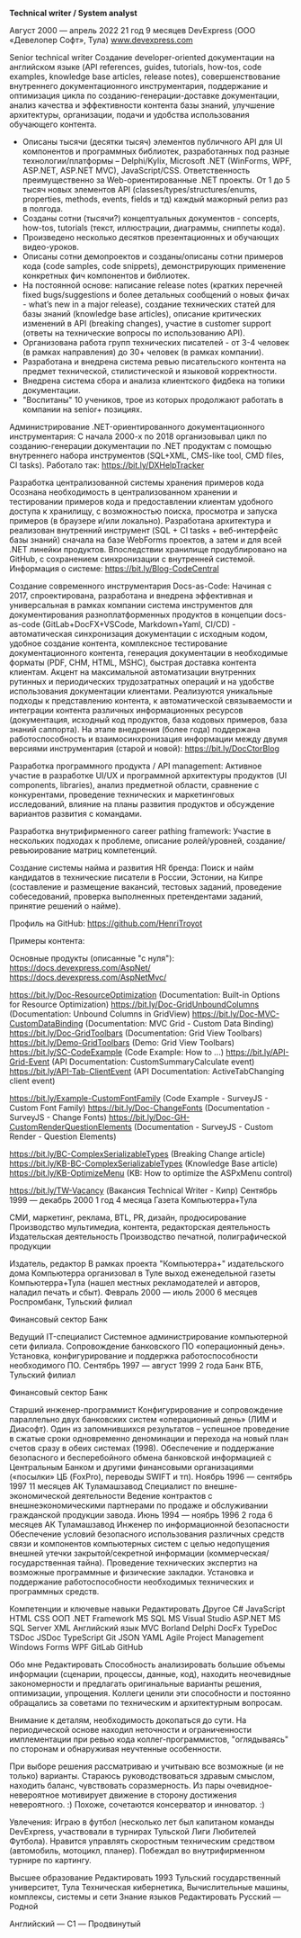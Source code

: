 **Technical writer / System analyst**

Август 2000 — апрель 2022 
21 год 9 месяцев
DevExpress (ООО «Девелопер Софт», Тула)
www.devexpress.com

Senior technical writer
Создание developer-oriented документации на английском языке (API references, guides, tutorials, how-tos, code examples, knowledge base articles, release notes), совершенствование внутреннего документационного инструментария, поддержание и оптимизация цикла по созданию-генерации-доставке документации, анализ качества и эффективности контента базы знаний, улучшение архитектуры, организации, подачи и удобства использования обучающего контента.

- Описаны тысячи (десятки тысяч) элементов публичного API для UI компонентов и программных библиотек, разработанных под разные технологии/платформы – Delphi/Kylix, Microsoft .NET (WinForms, WPF, ASP.NET, ASP.NET MVC), JavaScript/CSS. Ответственность преимущественно за Web-ориентированные .NET проекты. От 1 до 5 тысяч новых элементов API (classes/types/structures/enums, properties, methods, events, fields и тд) каждый мажорный релиз раз в полгода.
- Созданы сотни (тысячи?) концептуальных документов - concepts, how-tos, tutorials (текст, иллюстрации, диаграммы, сниппеты кода).
- Произведено несколько десятков презентационных и обучающих видео-уроков.
- Описаны сотни демопроектов и созданы/описаны сотни примеров кода (code samples, code snippets), демонстрирующих применение конкретных фич компонентов и библиотек.
- На постоянной основе: написание release notes (кратких перечней fixed bugs/suggestions и более детальных сообщений о новых фичах - what’s new in a major release), создание технических статей для базы знаний (knowledge base articles), описание критических изменений в API (breaking changes), участие в customer support (ответы на технические вопросы по использованию API).
- Организована работа групп технических писателей - от 3-4 человек (в рамках направления) до 30+ человек (в рамках компании).
- Разработана и внедрена система ревью писательского контента на предмет технической, стилистической и языковой корректности.
- Внедрена система сбора и анализа клиентского фидбека на топики документации.
- "Воспитаны" 10 учеников, трое из которых продолжают работать в компании на senior+ позициях.

Администрирование .NET-ориентированного документационного инструментария:
С начала 2000-х по 2018 организовывал цикл по созданию-генерации документации по .NET продуктам с помощью внутреннего набора инструментов (SQL+XML, CMS-like tool, CMD files, CI tasks). Работало так: https://bit.ly/DXHelpTracker

Разработка централизованной системы хранения примеров кода
Осознана необходимость в централизованном хранении и тестировании примеров кода и предоставлении клиентам удобного доступа к хранилищу, с возможностью поиска, просмотра и запуска примеров (в браузере и/или локально). Разработана архитектура и реализован внутренний инструмент (SQL + CI tasks + веб-интерфейс базы знаний) сначала на базе WebForms проектов, а затем и для всей .NET линейки продуктов. Впоследствии хранилище продублировано на GitHub, с сохранением синхронизации с внутренней системой. Информация о системе: https://bit.ly/Blog-CodeCentral

Создание современного инструментария Docs-as-Code:
Начиная с 2017, спроектирована, разработана и внедрена эффективная и универсальная в рамках компании система инструментов для документирования разноплатформенных продуктов в концепции docs-as-code (GitLab+DocFX+VSCode, Markdown+Yaml, CI/CD) - автоматическая синхронизация документации с исходным кодом, удобное создание контента, комплексное тестирование документационного контента, генерация документации в необходимые форматы (PDF, CHM, HTML, MSHC), быстрая доставка контента клиентам. Акцент на максимальной автоматизации внутренних рутинных и периодических трудозатратных операций и на удобстве использования документации клиентами. Реализуются уникальные подходы к представлению контента, к автоматической связываемости и интеграции контента различных информационных ресурсов (документация, исходный код продуктов, база кодовых примеров, база знаний саппорта).
На этапе внедрения (более года) поддержана работоспособность и взаимосинхронизация информации между двумя версиями инструментария (старой и новой): https://bit.ly/DocCtorBlog

Разработка программного продукта / API management:
Активное участие в разработке UI/UX и программной архитектуры продуктов (UI components, libraries), анализ предметной области, сравнение с конкурентами, проведение технических и маркетинговых исследований, влияние на планы развития продуктов и обсуждение вариантов развития с командами.

Разработка внутрифирменного career pathing framework:
Участие в нескольких подходах к проблеме, описание ролей/уровней, создание/ревьюирование матриц компетенций.

Создание системы найма и развития HR бренда:
Поиск и найм кандидатов в технические писатели в России, Эстонии, на Кипре (составление и размещение вакансий, тестовых заданий, проведение собеседований, проверка выполненных претендентами заданий, принятие решений о найме).

Профиль на GitHub:
https://github.com/HenriTroyot


Примеры контента:

Основные продукты (описанные "с нуля"):
https://docs.devexpress.com/AspNet/
https://docs.devexpress.com/AspNetMvc/

https://bit.ly/Doc-ResourceOptimization (Documentation: Built-in Options for Resource Optimization)
https://bit.ly/Doc-GridUnboundColumns (Documentation: Unbound Columns in GridView)
https://bit.ly/Doc-MVC-CustomDataBinding (Documentation: MVC Grid - Custom Data Binding)
https://bit.ly/Doc-GridToolbars (Documentation: Grid View Toolbars)
https://bit.ly/Demo-GridToolbars (Demo: Grid View Toolbars)
https://bit.ly/SC-CodeExample (Code Example: How to ...)
https://bit.ly/API-Grid-Event (API Documentation: CustomSummaryCalculate event)
https://bit.ly/API-Tab-ClientEvent (API Documentation: ActiveTabChanging client event)

https://bit.ly/Example-CustomFontFamily (Code Example - SurveyJS - Custom Font Family)
https://bit.ly/Doc-ChangeFonts (Documentation - SurveyJS - Change Fonts)
https://bit.ly/Doc-GH-CustomRenderQuestionElements (Documentation - SurveyJS - Custom Render - Question Elements)

https://bit.ly/BC-ComplexSerializableTypes (Breaking Change article)
https://bit.ly/KB-BC-ComplexSerializableTypes (Knowledge Base article)
https://bit.ly/KB-OptimizeMenu (KB: How to optimize the ASPxMenu control)

https://bit.ly/TW-Vacancy (Вакансия Technical Writer - Кипр)
Сентябрь 1999 — декабрь 2000
1 год 4 месяца
Газета Компьютерра+Тула

СМИ, маркетинг, реклама, BTL, PR, дизайн, продюсирование
Производство мультимедиа, контента, редакторская деятельность
Издательская деятельность
Производство печатной, полиграфической продукции

Издатель, редактор
В рамках проекта "Компьютерра+" издательского дома Компьютерра организовал в Туле выход еженедельной газеты Компьютерра+Тула (нашел местных рекламодателей и авторов, наладил печать и сбыт).
Февраль 2000 — июль 2000
6 месяцев
Роспромбанк, Тульский филиал

Финансовый сектор
Банк

Ведущий IT-специалист
Системное администрирование компьютерной сети филиала.
Сопровождение банковского ПО «операционный день».
Установка, конфигурирование и поддержка работоспособности необходимого ПО.
Сентябрь 1997 — август 1999
2 года
Банк ВТБ, Тульский филиал

Финансовый сектор
Банк

Старший инженер-программист
Конфигурирование и сопровождение параллельно двух банковских систем «операционный день» (ЛИМ и Диасофт). Один из запомнившихся результатов – успешное проведение в сжатые сроки одновременно деноминации и перехода на новый план счетов сразу в обеих системах (1998).
Обеспечение и поддержание безопасного и бесперебойного обмена банковской информацией с Центральным Банком и другими финансовыми организациями («посылки» ЦБ (FoxPro), переводы SWIFT и тп).
Ноябрь 1996 — сентябрь 1997
11 месяцев
АК Туламашзавод
Специалист по внешне-экономической деятельности
Ведение контрактов с внешнеэкономическими партнерами по продаже и обслуживании гражданской продукции завода.
Июнь 1994 — ноябрь 1996
2 года 6 месяцев
АК Туламашзавод
Инженер по информационной безопасности
Обеспечение условий безопасного использования различных средств связи и компонентов компьютерных систем с целью недопущения внешней утечки закрытой/секретной информации (коммерческая/государственная тайна).
Проведение технических экспертиз на возможные программные и физические закладки.
Установка и поддержание работоспособности необходимых технических и программных средств.



Компетенции и ключевые навыки
Редактировать
Другое
C#
JavaScript
HTML
CSS
ООП
.NET Framework
MS SQL
MS Visual Studio
ASP.NET
MS SQL Server
XML
Английский язык
MVC
Borland Delphi
DocFx
TypeDoc
TSDoc
JSDoc
TypeScript
Git
JSON
YAML
Agile Project Management
Windows Forms
WPF
GitLab
GitHub


Обо мне
Редактировать
Способность анализировать большие объемы информации (сценарии, процессы, данные, код), находить неочевидные закономерности и предлагать оригинальные варианты решения, оптимизации, упрощения. Коллеги ценили эти способности и постоянно обращались за советами по техническим и архитектурным вопросам.

Внимание к деталям, необходимость докопаться до сути. На периодической основе находил неточности и ограниченности имплементации при ревью кода коллег-программистов, "оглядываясь" по сторонам и обнаруживая неучтенные особенности.

При выборе решения рассматриваю и учитываю все возможные (и не только) варианты. Стараюсь руководствоваться здравым смыслом, находить баланс, чувствовать соразмерность.
Из пары очевидное-невероятное мотивирует движение в сторону достижения невероятного. :)
Похоже, сочетаются консерватор и инноватор. :)


Увлечения:
Играю в футбол (несколько лет был капитаном команды DevExpress, участвовали в турнирах Тульской Лиги Любителей Футбола).
Нравится управлять скоростным техническим средством (автомобиль, мотоцикл, планер). Побеждал во внутрифирменном турнире по картингу.


Высшее образование
Редактировать
1993
Тульский государственный университет, Тула
Техническая кибернетика, Вычислительные машины, комплексы, системы и сети
Знание языков
Редактировать
Русский — Родной

Английский — C1 — Продвинутый

